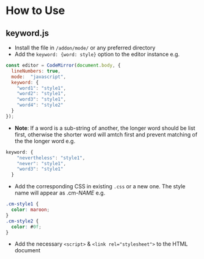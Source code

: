 # How to Use

## keyword.js

* Install the file in `/addon/mode/` or any preferred directory
* Add the `keyword: {word: style}` option to the editor instance e.g.

```js
const editor = CodeMirror(document.body, {
  lineNumbers: true,
  mode:  "javascript",
  keyword: {
    "word1": "style1",
    "word2": "style1",
    "word3": "style1",
    "word4": "style2"
  }
});
```
* **Note**: If a word is a sub-string of another, the longer word should be list first, otherwise the shorter word will amtch first and prevent matching of the the longer word e.g.

```js
keyword: {
    "nevertheless": "style1",
    "never": "style1",
    "word3": "style1"
  }
```

* Add the corresponding CSS in existing `.css` or a new one. The style name will appear as .cm-_NAME_ e.g.

```css
.cm-style1 {
  color: maroon;
}
.cm-style2 {
  color: #0f;
}
```

* Add the necessary `<script>` & `<link rel="stylesheet">` to the HTML document
